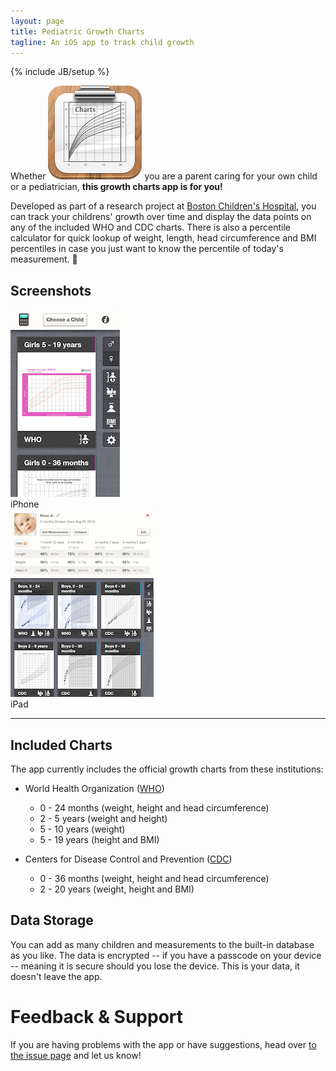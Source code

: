 ```yaml
---
layout: page
title: Pediatric Growth Charts
tagline: An iOS app to track child growth
---
```

{% include JB/setup %}

Whether <img class="icon" src="images/icon.png" alt="" /> you are a parent caring for your own child or a pediatrician, **this growth charts app is for you!**

Developed as part of a research project at [Boston Children's Hospital][bch], you can track your childrens' growth over time and display the data points on any of the included WHO and CDC charts. There is also a percentile calculator for quick lookup  of weight, length, head circumference and BMI percentiles in case you just want to know the percentile of today's measurement. 👶

Screenshots
-----------

<div class="screenshots">
	<div>
		<img src="images/iPhone.png" alt="iPhone Screenshot" /><br />
		iPhone
	</div>
	<div>
		<img src="images/iPad.png" alt="iPad Screenshot" /><br />
		iPad
	</div>
</div>

---

Included Charts
---------------

The app currently includes the official growth charts from these institutions:

* World Health Organization ([WHO])
  * 0 - 24 months (weight, height and head circumference)
  * 2 - 5 years (weight and height)
  * 5 - 10 years (weight)
  * 5 - 19 years (height and BMI)

* Centers for Disease Control and Prevention ([CDC])
  * 0 - 36 months (weight, height and head circumference)
  * 2 - 20 years (weight, height and BMI)

Data Storage
------------

You can add as many children and measurements to the built-in database as you like. The data is encrypted -- if you have a passcode on your device -- meaning it is secure should you lose the device. This is your data, it doesn't leave the app.



Feedback & Support
==================

If you are having problems with the app or have suggestions, head over [to the issue page][issues] and let us know!


[bch]: http://childrenshospital.org
[who]: http://www.who.int
[cdc]: http://www.cdc.gov
[chip]: http://www.chip.org
[snf]: http://www.snf.ch
[issues]: https://github.com/p2/growth-charts/issues
